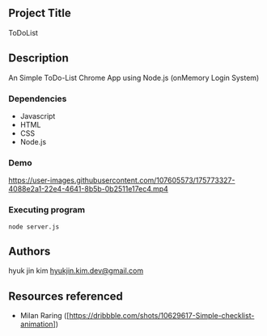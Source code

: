 ## Project Title

ToDoList

## Description

An Simple ToDo-List Chrome App using Node.js
(onMemory Login System)
### Dependencies

* Javascript
* HTML
* CSS
* Node.js

### Demo



https://user-images.githubusercontent.com/107605573/175773327-4088e2a1-22e4-4641-8b5b-0b2511e17ec4.mp4



### Executing program

```
node server.js
```

## Authors
hyuk jin kim
hyukjin.kim.dev@gmail.com

## Resources referenced

* Milan Raring ([https://dribbble.com/shots/10629617-Simple-checklist-animation])
